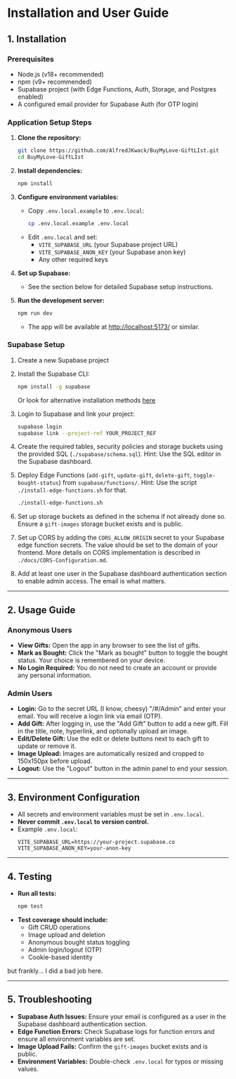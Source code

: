 # Installation and User Guide

## 1. Installation

### Prerequisites

- Node.js (v18+ recommended)
- npm (v9+ recommended)
- Supabase project (with Edge Functions, Auth, Storage, and Postgres enabled)
- A configured email provider for Supabase Auth (for OTP login)

### Application Setup Steps

1. **Clone the repository:**
   ```sh
   git clone https://github.com/AlfredJKwack/BuyMyLove-GiftLIst.git
   cd BuyMyLove-GiftLIst
   ```

2. **Install dependencies:**
   ```sh
   npm install
   ```

3. **Configure environment variables:**
   - Copy `.env.local.example` to `.env.local`:
     ```sh
     cp .env.local.example .env.local
     ```
   - Edit `.env.local` and set:
     - `VITE_SUPABASE_URL` (your Supabase project URL)
     - `VITE_SUPABASE_ANON_KEY` (your Supabase anon key)
     - Any other required keys

4. **Set up Supabase:**
   - See the section below for detailed Supabase setup instructions.

5. **Run the development server:**
   ```sh
   npm run dev
   ```
   - The app will be available at [http://localhost:5173/](http://localhost:5173/) or similar. 

### Supabase Setup

1. Create a new Supabase project
2. Install the Supabase CLI:
   ```bash
   npm install -g supabase
   ```
   Or look for alternative installation methods [here](https://github.com/supabase/cli#install-the-cli)

3. Login to Supabase and link your project:
   ```bash
   supabase login
   supabase link --project-ref YOUR_PROJECT_REF
   ```
4.  Create the required tables, security policies and storage buckets using the provided SQL (`./supabase/schema.sql`). Hint: Use the SQL editor in the Supabase dashboard.
   
5. Deploy Edge Functions (`add-gift`, `update-gift`, `delete-gift`, `toggle-bought-status`) from `supabase/functions/`. Hint: Use the script `./install-edge-functions.sh` for that.
   ```bash
   ./install-edge-functions.sh
   ```
6. Set up storage buckets as defined in the schema if not already done so. Ensure a `gift-images` storage bucket exists and is public.
   
7. Set up CORS by adding the `CORS_ALLOW_ORIGIN` secret to your Supabase edge function secrets. The value should be set to the domain of your frontend. More details on CORS implementation is described in `./docs/CORS-Configuration.md`. 
   
8. Add at least one user in the Supabase dashboard authentication section to enable admin access. The email is what matters.

---

## 2. Usage Guide

### Anonymous Users

- **View Gifts:** Open the app in any browser to see the list of gifts.
- **Mark as Bought:** Click the "Mark as bought" button to toggle the bought status. Your choice is remembered on your device.
- **No Login Required:** You do not need to create an account or provide any personal information.

### Admin Users

- **Login:** Go to the secret URL (I know, cheesy) "/#/Admin" and enter your email. You will receive a login link via email (OTP).
- **Add Gift:** After logging in, use the "Add Gift" button to add a new gift. Fill in the title, note, hyperlink, and optionally upload an image.
- **Edit/Delete Gift:** Use the edit or delete buttons next to each gift to update or remove it.
- **Image Upload:** Images are automatically resized and cropped to 150x150px before upload.
- **Logout:** Use the "Logout" button in the admin panel to end your session.

---

## 3. Environment Configuration

- All secrets and environment variables must be set in `.env.local`.
- **Never commit `.env.local` to version control.**
- Example `.env.local`:
  ```
  VITE_SUPABASE_URL=https://your-project.supabase.co
  VITE_SUPABASE_ANON_KEY=your-anon-key
  ```

---

## 4. Testing

- **Run all tests:**
  ```sh
  npm test
  ```
- **Test coverage should include:**
  - Gift CRUD operations
  - Image upload and deletion
  - Anonymous bought status toggling
  - Admin login/logout (OTP)
  - Cookie-based identity

but frankly... I did a bad job here.

---

## 5. Troubleshooting

- **Supabase Auth Issues:** Ensure your email is configured as a user in the Supabase dashboard authentication section.
- **Edge Function Errors:** Check Supabase logs for function errors and ensure all environment variables are set.
- **Image Upload Fails:** Confirm the `gift-images` bucket exists and is public.
- **Environment Variables:** Double-check `.env.local` for typos or missing values.

